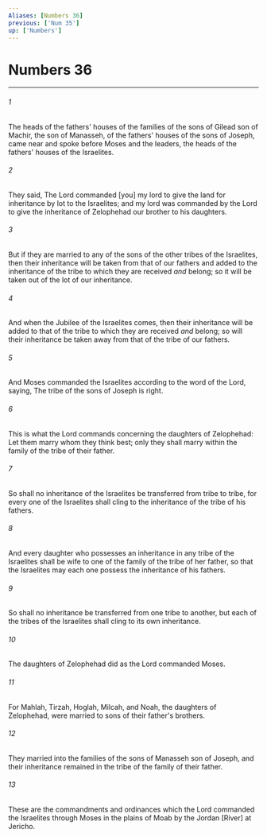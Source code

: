 ```yaml
---
Aliases: [Numbers 36]
previous: ['Num 35']
up: ['Numbers']
---
```

# Numbers 36

***














###### 1 






The heads of the fathers' houses of the families of the sons of Gilead son of Machir, the son of Manasseh, of the fathers' houses of the sons of Joseph, came near and spoke before Moses and the leaders, the heads of the fathers' houses of the Israelites. 













###### 2 






They said, The Lord commanded [you] my lord to give the land for inheritance by lot to the Israelites; and my lord was commanded by the Lord to give the inheritance of Zelophehad our brother to his daughters. 













###### 3 






But if they are married to any of the sons of the other tribes of the Israelites, then their inheritance will be taken from that of our fathers and added to the inheritance of the tribe to which they are received _and_ belong; so it will be taken out of the lot of our inheritance. 













###### 4 






And when the Jubilee of the Israelites comes, then their inheritance will be added to that of the tribe to which they are received _and_ belong; so will their inheritance be taken away from that of the tribe of our fathers. 













###### 5 






And Moses commanded the Israelites according to the word of the Lord, saying, The tribe of the sons of Joseph is right. 













###### 6 






This is what the Lord commands concerning the daughters of Zelophehad: Let them marry whom they think best; only they shall marry within the family of the tribe of their father. 













###### 7 






So shall no inheritance of the Israelites be transferred from tribe to tribe, for every one of the Israelites shall cling to the inheritance of the tribe of his fathers. 













###### 8 






And every daughter who possesses an inheritance in any tribe of the Israelites shall be wife to one of the family of the tribe of her father, so that the Israelites may each one possess the inheritance of his fathers. 













###### 9 






So shall no inheritance be transferred from one tribe to another, but each of the tribes of the Israelites shall cling to its own inheritance. 













###### 10 






The daughters of Zelophehad did as the Lord commanded Moses. 













###### 11 






For Mahlah, Tirzah, Hoglah, Milcah, and Noah, the daughters of Zelophehad, were married to sons of their father's brothers. 













###### 12 






They married into the families of the sons of Manasseh son of Joseph, and their inheritance remained in the tribe of the family of their father. 













###### 13 






These are the commandments and ordinances which the Lord commanded the Israelites through Moses in the plains of Moab by the Jordan [River] at Jericho.
